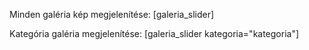 Minden galéria kép megjelenítése:
[galeria_slider]

Kategória galéria megjelenítése:
[galeria_slider kategoria="kategoria"]
